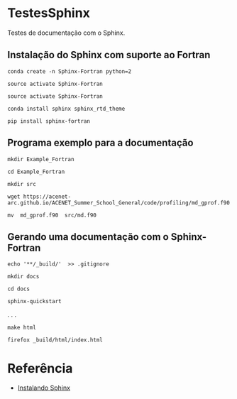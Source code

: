 # TestesSphinx

Testes de documentação com o Sphinx.

## Instalação do Sphinx com suporte ao Fortran

    conda create -n Sphinx-Fortran python=2

    source activate Sphinx-Fortran

    source activate Sphinx-Fortran

    conda install sphinx sphinx_rtd_theme

    pip install sphinx-fortran

## Programa exemplo para a documentação

    mkdir Example_Fortran

    cd Example_Fortran

    mkdir src

    wget https://acenet-arc.github.io/ACENET_Summer_School_General/code/profiling/md_gprof.f90

    mv  md_gprof.f90  src/md.f90

## Gerando uma documentação com o Sphinx-Fortran

    echo '**/_build/'  >> .gitignore

    mkdir docs

    cd docs

    sphinx-quickstart

. . .

    make html

    firefox _build/html/index.html

# Referência

* [Instalando Sphinx](https://ostueker.github.io/Example_Fortran/UsingSphinxFortran.html#installing-sphinx)

